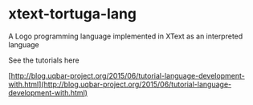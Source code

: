 # xtext-tortuga-lang
A Logo programming language implemented in XText as an interpreted language

See the tutorials here

[http://blog.uqbar-project.org/2015/06/tutorial-language-development-with.html](http://blog.uqbar-project.org/2015/06/tutorial-language-development-with.html)
